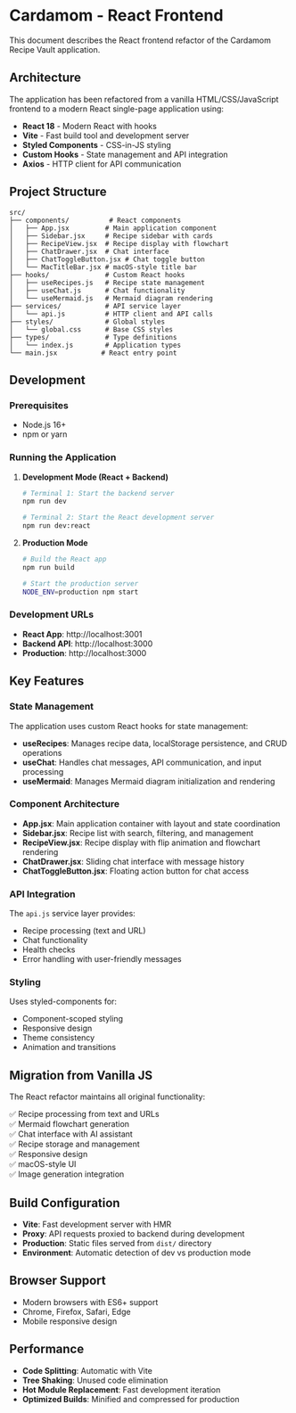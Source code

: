 # Cardamom - React Frontend

This document describes the React frontend refactor of the Cardamom Recipe Vault application.

## Architecture

The application has been refactored from a vanilla HTML/CSS/JavaScript frontend to a modern React single-page application using:

- **React 18** - Modern React with hooks
- **Vite** - Fast build tool and development server
- **Styled Components** - CSS-in-JS styling
- **Custom Hooks** - State management and API integration
- **Axios** - HTTP client for API communication

## Project Structure

```
src/
├── components/          # React components
│   ├── App.jsx         # Main application component
│   ├── Sidebar.jsx     # Recipe sidebar with cards
│   ├── RecipeView.jsx  # Recipe display with flowchart
│   ├── ChatDrawer.jsx  # Chat interface
│   ├── ChatToggleButton.jsx # Chat toggle button
│   └── MacTitleBar.jsx # macOS-style title bar
├── hooks/              # Custom React hooks
│   ├── useRecipes.js   # Recipe state management
│   ├── useChat.js      # Chat functionality
│   └── useMermaid.js   # Mermaid diagram rendering
├── services/           # API service layer
│   └── api.js          # HTTP client and API calls
├── styles/             # Global styles
│   └── global.css      # Base CSS styles
├── types/              # Type definitions
│   └── index.js        # Application types
└── main.jsx           # React entry point
```

## Development

### Prerequisites

- Node.js 16+ 
- npm or yarn

### Running the Application

1. **Development Mode (React + Backend)**
   ```bash
   # Terminal 1: Start the backend server
   npm run dev
   
   # Terminal 2: Start the React development server
   npm run dev:react
   ```

2. **Production Mode**
   ```bash
   # Build the React app
   npm run build
   
   # Start the production server
   NODE_ENV=production npm start
   ```

### Development URLs

- **React App**: http://localhost:3001
- **Backend API**: http://localhost:3000
- **Production**: http://localhost:3000

## Key Features

### State Management

The application uses custom React hooks for state management:

- **useRecipes**: Manages recipe data, localStorage persistence, and CRUD operations
- **useChat**: Handles chat messages, API communication, and input processing
- **useMermaid**: Manages Mermaid diagram initialization and rendering

### Component Architecture

- **App.jsx**: Main application container with layout and state coordination
- **Sidebar.jsx**: Recipe list with search, filtering, and management
- **RecipeView.jsx**: Recipe display with flip animation and flowchart rendering
- **ChatDrawer.jsx**: Sliding chat interface with message history
- **ChatToggleButton.jsx**: Floating action button for chat access

### API Integration

The `api.js` service layer provides:

- Recipe processing (text and URL)
- Chat functionality
- Health checks
- Error handling with user-friendly messages

### Styling

Uses styled-components for:

- Component-scoped styling
- Responsive design
- Theme consistency
- Animation and transitions

## Migration from Vanilla JS

The React refactor maintains all original functionality:

✅ Recipe processing from text and URLs  
✅ Mermaid flowchart generation  
✅ Chat interface with AI assistant  
✅ Recipe storage and management  
✅ Responsive design  
✅ macOS-style UI  
✅ Image generation integration  

## Build Configuration

- **Vite**: Fast development server with HMR
- **Proxy**: API requests proxied to backend during development
- **Production**: Static files served from `dist/` directory
- **Environment**: Automatic detection of dev vs production mode

## Browser Support

- Modern browsers with ES6+ support
- Chrome, Firefox, Safari, Edge
- Mobile responsive design

## Performance

- **Code Splitting**: Automatic with Vite
- **Tree Shaking**: Unused code elimination
- **Hot Module Replacement**: Fast development iteration
- **Optimized Builds**: Minified and compressed for production
